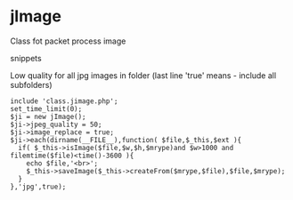 jImage
======
Class fot packet process image

snippets

Low quality for all jpg images in folder (last line 'true' means - include all subfolders)

    include 'class.jimage.php';
    set_time_limit(0);
    $ji = new jImage();
    $ji->jpeg_quality = 50;
    $ji->image_replace = true;
    $ji->each(dirname(__FILE__),function( $file,$_this,$ext ){
      if( $_this->isImage($file,$w,$h,$mrype)and $w>1000 and filemtime($file)<time()-3600 ){
        echo $file,'<br>';
        $_this->saveImage($_this->createFrom($mrype,$file),$file,$mrype);
      }
    },'jpg',true);
